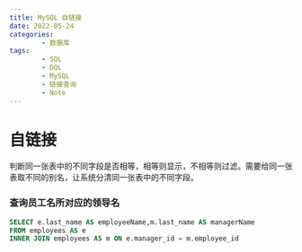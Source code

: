 ```yaml
---
title: MySQL 自链接
date: 2022-05-24
categories:
        - 数据库
tags:
        - SQL
        - DQL
        - MySQL
        - 链接查询
        - Note
---
```


# 自链接

判断同一张表中的不同字段是否相等，相等则显示，不相等则过滤。需要给同一张表取不同的别名，让系统分清同一张表中的不同字段。

### 查询员工名所对应的领导名

```SQL
SELECT e.last_name AS employeeName,m.last_name AS managerName
FROM employees AS e
INNER JOIN employees AS m ON e.manager_id = m.employee_id

```
